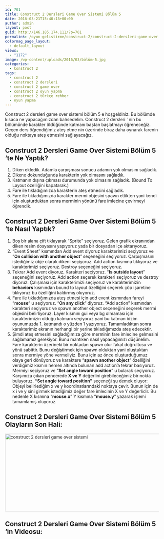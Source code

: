 ```yaml
---
id: 701
title: Construct 2 Dersleri Game Over Sistemi Bölüm 5
date: 2016-03-21T15:40:13+00:00
author: admin
layout: post
guid: http://146.185.174.111/?p=701
permalink: /oyun-gelistirme/construct-2/construct-2-dersleri-game-over-sistemi-bolum-5/
colormag_page_layout:
  - default_layout
views:
  - "1172"
image: /wp-content/uploads/2016/03/bölüm-5.jpg
categories:
  - Construct 2
tags:
  - construct 2
  - construct 2 dersleri
  - construct 2 game over
  - construct 2 oyun yapma
  - construct 2 türkçe rehber
  - oyun yapma
---
```

Construct 2 dersleri game over sistemi bölüm 5 e hoşgeldiniz. Bu bölümde kısaca ne yapacağımızdan bahsedelim. Construct 2 dersleri &#8216; nin bu bölümünde karakter öldüğünde katmanı baştan başlatmayı öğreneceğiz. Geçen ders öğrendiğimiz ateş etme nin üzerinde biraz daha oynarak farenin olduğu noktaya ateş etmesini sağlayacağız.

## Construct 2 Dersleri Game Over Sistemi Bölüm 5 &#8216;te Ne Yaptık?

  1. Diken ekledik. Adamla çarpışması sonucu adamın yok olmasını sağladık.
  2. Dikene dokunduğunda karakterin yok olmasını sağladık.
  3. Katmanın dışına çıkması durumunda yok olmasını sağladık. (Bound To Layout özelliğini kapatarak.)
  4. Fare ile tıkladığımızda karakterin ateş etmesini sağladık.
  5. Fare ile tıkladığımızda karakter mermi objesini spawn ettikten yani kendi için oluşturduktan sonra merminin yönünü fare imlecine çevirmeyi öğrendik.

## Construct 2 Dersleri Game Over Sistemi Bölüm 5 &#8216;te Nasıl Yaptık?

  1. Boş bir alana çift tıklayarak &#8220;Sprite&#8221; seçiyoruz. Gelen grafik ekranından diken resim dosyasını yapıyoruz yada bir dosyadan içe aktarıyoruz.
  2. &#8220;Event Sheet&#8221; kısmından Add event diyoruz karakterimizi seçiyoruz ve &#8220;**On collision with another object**&#8221; seçeneğini seçiyoruz. Çarpışmasını istediğimiz obje olarak dikeni seçiyoruz. Add action kısmına tıklıyoruz ve karakterimizi seçiyoruz. Destroy seçeneğini seçiyoruz.
  3. Tekrar Add event diyoruz. Karakteri seçiyoruz. &#8220;**Is outside layout**&#8221; seçeneğini seçiyoruz. Add action seçerek karakteri seçiyoruz ve destroy diyoruz. Çalışması için karakterimizi seçiyoruz ve karakterimizin **behaviors** kısmından bound to layout özelliğini seçerek çöp işaretine tıklıyoruz bu özelliğini kaldırmış oluyoruz.
  4. Fare ile tıkladığımızda ateş etmesi için add event kısmından fareyi &#8220;**mouse**&#8221; u seçiyoruz. &#8220;**On any click**&#8221; diyoruz. &#8220;Add action&#8221; kısmından karakteri seçiyoruz ve spawn another object seçeneğini seçerek mermi objesini belirliyoruz. Layer kısmını gui veya bg olmaması için karakterimizin olduğu katmanı seçiyoruz yani bu katman bizim oyunumuzda 1. katmandı o yüzden 1 yazıyoruz. Tamamladıktan sonra karakterimiz ekranın herhangi bir yerine tıkladığımızda ateş edecektir.
  5. Şimdi ateş etmesini sağladığımıza göre merminin fare imlecine gelmesini sağlamamız gerekiyor. Bunu mantıken nasıl yapacağımızı düşünelim. Fare karakterin üzerineki bir noktadan spawn olur fakat doğrultusu ve yönü sabittir. Bunu değiştirmek için spawn olduktan yani oluştuktan sonra mermiye yöne vermeliyiz. Bunu için az önce oluşturduğumuz olaya geri dönüyoruz ve karaktere &#8220;**spawn another object**&#8221; özelliğini verdiğimiz kısmın hemen altında bulunan add action&#8217;a tekrar basıyoruz. Mermiyi seçiyoruz ve &#8220;**Set angle toward position**&#8221; u bularak seçiyoruz. Karşımıza çıkan pencerede **X ve Y** değerlini girebileceğimiz bir nokta buluyoruz. **&#8220;Set angle toward position&#8221;** seçeneği şu demek oluyor: Objeyi belirlediğim x ve y koordinatlarındaki noktaya çevir. Bunun için de x i ve y sini girmek istediğimiz değer fare imlecinin X ve Y değerlidir. Bu nedenle X kısmına &#8220;**mouse.x**&#8221; Y kısmına &#8220;**mouse.y**&#8221; yazarak işlemi tamamlamış oluyoruz.

## Construct 2 Dersleri Game Over Sistemi Bölüm 5 Olayların Son Hali:

<a href="http://146.185.174.111/wp-content/uploads/2016/03/bölüm5sonhali.png" target="_blank" rel="attachment wp-att-702 noopener"><img class="aligncenter size-full wp-image-702" src="http://146.185.174.111/wp-content/uploads/2016/03/bölüm5sonhali.png" alt="construct 2 dersleri game over sistemi" width="706" height="254" srcset="http://localhost:8080/mysite/wp-content/uploads/2016/03/bölüm5sonhali.png 706w, http://localhost:8080/mysite/wp-content/uploads/2016/03/bölüm5sonhali-300x108.png 300w" sizes="(max-width: 706px) 100vw, 706px" /></a>

### 

## Construct 2 Dersleri Game Over Sistemi Bölüm 5 &#8216;in Videosu:

&nbsp;